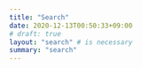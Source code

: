 ```yaml
---
title: "Search"
date: 2020-12-13T00:50:33+09:00
# draft: true
layout: "search" # is necessary
summary: "search"
---
```


